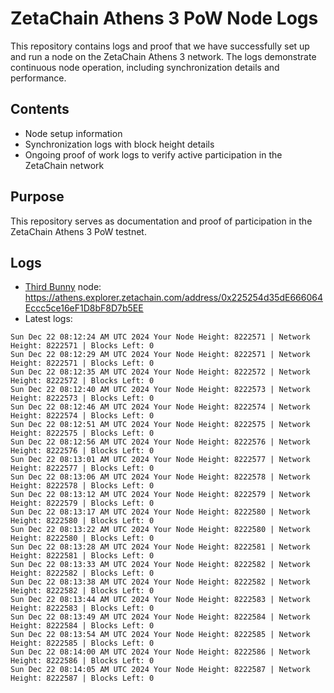 # ZetaChain Athens 3 PoW Node Logs
This repository contains logs and proof that we have successfully set up and run a node on the ZetaChain Athens 3 network. The logs demonstrate continuous node operation, including synchronization details and performance.

## Contents
- Node setup information
- Synchronization logs with block height details
- Ongoing proof of work logs to verify active participation in the ZetaChain network

## Purpose
This repository serves as documentation and proof of participation in the ZetaChain Athens 3 PoW testnet.

## Logs

- [Third Bunny](https://thirdbunny.xyz/) node: https://athens.explorer.zetachain.com/address/0x225254d35dE666064Eccc5ce16eF1D8bF8D7b5EE
- Latest logs:
```
Sun Dec 22 08:12:24 AM UTC 2024 Your Node Height: 8222571 | Network Height: 8222571 | Blocks Left: 0
Sun Dec 22 08:12:29 AM UTC 2024 Your Node Height: 8222571 | Network Height: 8222571 | Blocks Left: 0
Sun Dec 22 08:12:35 AM UTC 2024 Your Node Height: 8222572 | Network Height: 8222572 | Blocks Left: 0
Sun Dec 22 08:12:40 AM UTC 2024 Your Node Height: 8222573 | Network Height: 8222573 | Blocks Left: 0
Sun Dec 22 08:12:46 AM UTC 2024 Your Node Height: 8222574 | Network Height: 8222574 | Blocks Left: 0
Sun Dec 22 08:12:51 AM UTC 2024 Your Node Height: 8222575 | Network Height: 8222575 | Blocks Left: 0
Sun Dec 22 08:12:56 AM UTC 2024 Your Node Height: 8222576 | Network Height: 8222576 | Blocks Left: 0
Sun Dec 22 08:13:01 AM UTC 2024 Your Node Height: 8222577 | Network Height: 8222577 | Blocks Left: 0
Sun Dec 22 08:13:06 AM UTC 2024 Your Node Height: 8222578 | Network Height: 8222578 | Blocks Left: 0
Sun Dec 22 08:13:12 AM UTC 2024 Your Node Height: 8222579 | Network Height: 8222579 | Blocks Left: 0
Sun Dec 22 08:13:17 AM UTC 2024 Your Node Height: 8222580 | Network Height: 8222580 | Blocks Left: 0
Sun Dec 22 08:13:22 AM UTC 2024 Your Node Height: 8222580 | Network Height: 8222580 | Blocks Left: 0
Sun Dec 22 08:13:28 AM UTC 2024 Your Node Height: 8222581 | Network Height: 8222581 | Blocks Left: 0
Sun Dec 22 08:13:33 AM UTC 2024 Your Node Height: 8222582 | Network Height: 8222582 | Blocks Left: 0
Sun Dec 22 08:13:38 AM UTC 2024 Your Node Height: 8222582 | Network Height: 8222582 | Blocks Left: 0
Sun Dec 22 08:13:44 AM UTC 2024 Your Node Height: 8222583 | Network Height: 8222583 | Blocks Left: 0
Sun Dec 22 08:13:49 AM UTC 2024 Your Node Height: 8222584 | Network Height: 8222584 | Blocks Left: 0
Sun Dec 22 08:13:54 AM UTC 2024 Your Node Height: 8222585 | Network Height: 8222585 | Blocks Left: 0
Sun Dec 22 08:14:00 AM UTC 2024 Your Node Height: 8222586 | Network Height: 8222586 | Blocks Left: 0
Sun Dec 22 08:14:05 AM UTC 2024 Your Node Height: 8222587 | Network Height: 8222587 | Blocks Left: 0
```

